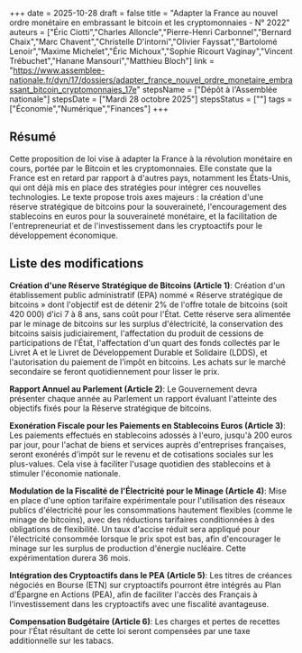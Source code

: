 +++
date = 2025-10-28
draft = false
title = "Adapter la France au nouvel ordre monétaire en embrassant le bitcoin et les cryptomonnaies - N° 2022"
auteurs = ["Éric Ciotti","Charles Alloncle","Pierre-Henri Carbonnel","Bernard Chaix","Marc Chavent","Christelle D'intorni","Olivier Fayssat","Bartolomé Lenoir","Maxime Michelet","Éric Michoux","Sophie Ricourt Vaginay","Vincent Trébuchet","Hanane Mansouri","Matthieu Bloch"]
link = "https://www.assemblee-nationale.fr/dyn/17/dossiers/adapter_france_nouvel_ordre_monetaire_embrassant_bitcoin_cryptomonnaies_17e"
stepsName = ["Dépôt à l'Assemblée nationale"]
stepsDate = ["Mardi 28 octobre 2025"]
stepsStatus = [""]
tags = ["Économie","Numérique","Finances"]
+++

## Résumé

Cette proposition de loi vise à adapter la France à la révolution monétaire en cours, portée par le Bitcoin et les cryptomonnaies. Elle constate que la France est en retard par rapport à d'autres pays, notamment les États-Unis, qui ont déjà mis en place des stratégies pour intégrer ces nouvelles technologies. Le texte propose trois axes majeurs : la création d'une réserve stratégique de bitcoins pour la souveraineté, l'encouragement des stablecoins en euros pour la souveraineté monétaire, et la facilitation de l'entrepreneuriat et de l'investissement dans les cryptoactifs pour le développement économique.

## Liste des modifications

**Création d'une Réserve Stratégique de Bitcoins (Article 1)**: Création d'un établissement public administratif (EPA) nommé « Réserve stratégique de bitcoins » dont l'objectif est de détenir 2% de l'offre totale de bitcoins (soit 420 000) d'ici 7 à 8 ans, sans coût pour l'État. Cette réserve sera alimentée par le minage de bitcoins sur les surplus d'électricité, la conservation des bitcoins saisis judiciairement, l'affectation du produit de cessions de participations de l'État, l'affectation d'un quart des fonds collectés par le Livret A et le Livret de Développement Durable et Solidaire (LDDS), et l'autorisation du paiement de l'impôt en bitcoins. Les achats sur le marché secondaire se feront quotidiennement pour lisser le prix.

**Rapport Annuel au Parlement (Article 2)**: Le Gouvernement devra présenter chaque année au Parlement un rapport évaluant l'atteinte des objectifs fixés pour la Réserve stratégique de bitcoins.

**Exonération Fiscale pour les Paiements en Stablecoins Euros (Article 3)**: Les paiements effectués en stablecoins adossés à l'euro, jusqu'à 200 euros par jour, pour l'achat de biens et services auprès d'entreprises françaises, seront exonérés d'impôt sur le revenu et de cotisations sociales sur les plus-values. Cela vise à faciliter l'usage quotidien des stablecoins et à stimuler l'économie nationale.

**Modulation de la Fiscalité de l'Électricité pour le Minage (Article 4)**: Mise en place d'une option tarifaire expérimentale pour l'utilisation des réseaux publics d'électricité pour les consommations hautement flexibles (comme le minage de bitcoins), avec des réductions tarifaires conditionnées à des obligations de flexibilité. Un taux d'accise réduit sera appliqué pour l'électricité consommée lorsque le prix spot est bas, afin d'encourager le minage sur les surplus de production d'énergie nucléaire. Cette expérimentation durera 36 mois.

**Intégration des Cryptoactifs dans le PEA (Article 5)**: Les titres de créances négociés en Bourse (ETN) sur cryptoactifs pourront être intégrés au Plan d'Épargne en Actions (PEA), afin de faciliter l'accès des Français à l'investissement dans les cryptoactifs avec une fiscalité avantageuse.

**Compensation Budgétaire (Article 6)**: Les charges et pertes de recettes pour l'État résultant de cette loi seront compensées par une taxe additionnelle sur les tabacs.
